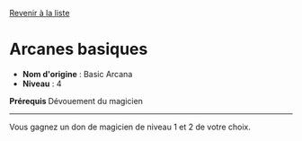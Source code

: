 [Revenir à la liste](list.md)

# Arcanes basiques

 * **Nom d'origine** : Basic Arcana
 * **Niveau** : 4


<p><strong>Prérequis </strong> Dévouement du magicien</p>
<hr>
<p>Vous gagnez un don de magicien de niveau 1 et 2 de votre choix.</p>